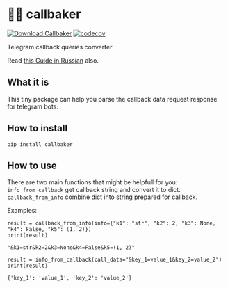 # 👨‍🍳 callbaker

[![Download Callbaker](https://img.shields.io/pypi/v/callbaker.svg)](https://pypi.python.org/pypi/callbaker)
[![codecov](https://codecov.io/gh/torrua/callbaker/branch/master/graph/badge.svg?token=CHCS5JEGZI)](https://codecov.io/gh/torrua/callbaker)

Telegram callback queries converter

Read [this Guide in Russian](README_RU.md) also.

## What it is

This tiny package can help you parse the callback data request response for telegram bots.

## How to install

``pip install callbaker``

## How to use

There are two main functions that might be helpfull for you:
`info_from_callback` get callback string and convert it to dict.
`callback_from_info` combine dict into string prepared for callback.

Examples:

```
result = callback_from_info(info={"k1": "str", "k2": 2, "k3": None, "k4": False, "k5": (1, 2)})
print(result)
```
```"&k1=str&k2=2&k3=None&k4=False&k5=(1, 2)"```


```
result = info_from_callback(call_data="&key_1=value_1&key_2=value_2")
print(result)
```
```{'key_1': 'value_1', 'key_2': 'value_2'}```
